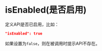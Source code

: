 # isEnabled\(是否启用\)

定义API是否已启用，比如：

```json
"isEnabled": true
```

如果设置为`false`，则在被调用时提示API不存在。



